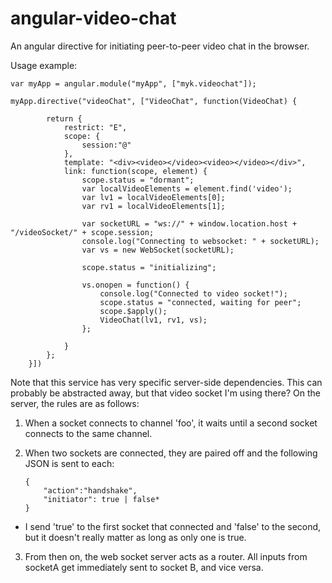 angular-video-chat
================

An angular directive for initiating peer-to-peer video chat in the browser.

Usage example:

```
var myApp = angular.module("myApp", ["myk.videochat"]);

myApp.directive("videoChat", ["VideoChat", function(VideoChat) {

        return {
            restrict: "E",
            scope: {
                session:"@"
            },
            template: "<div><video></video><video></video></div>",
            link: function(scope, element) {
                scope.status = "dormant";
                var localVideoElements = element.find('video');
                var lv1 = localVideoElements[0];
                var rv1 = localVideoElements[1];

                var socketURL = "ws://" + window.location.host + "/videoSocket/" + scope.session;
                console.log("Connecting to websocket: " + socketURL);
                var vs = new WebSocket(socketURL);

                scope.status = "initializing";

                vs.onopen = function() {
                    console.log("Connected to video socket!");
                    scope.status = "connected, waiting for peer";
                    scope.$apply();
                    VideoChat(lv1, rv1, vs);
                };

            }
        };
    }])
```

Note that this service has very specific server-side dependencies. This can probably be abstracted away, but that video socket I'm using there? On the server, the rules are as follows:

1) When a socket connects to channel 'foo', it waits until a second socket connects to the same channel.

2) When two sockets are connected, they are paired off and the following JSON is sent to each:
	```
	{
		"action":"handshake",
		"initiator": true | false*
	}
	```
* I send 'true' to the first socket that connected and 'false' to the second, but it doesn't really matter as long as only one is true.

3) From then on, the web socket server acts as a router. All inputs from socketA get immediately sent to socket B, and vice versa.
